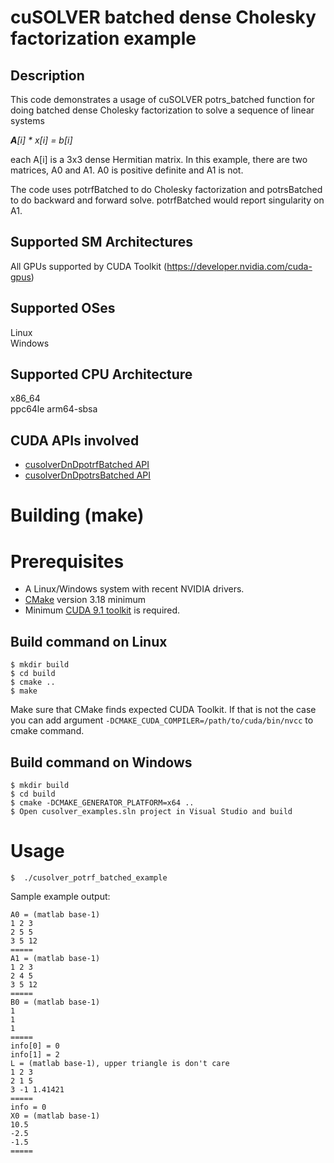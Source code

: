 # cuSOLVER batched dense Cholesky factorization example

## Description

This code demonstrates a usage of cuSOLVER potrs_batched function for doing batched dense Cholesky factorization to solve a sequence of linear systems

_**A**[i] * x[i] = b[i]_

each A[i] is a 3x3 dense Hermitian matrix. In this example, there are two matrices, A0 and A1. A0 is positive definite and A1 is not.

The code uses potrfBatched to do Cholesky factorization and potrsBatched to do backward and forward solve. potrfBatched would report singularity on A1.

## Supported SM Architectures

All GPUs supported by CUDA Toolkit (https://developer.nvidia.com/cuda-gpus)  

## Supported OSes

Linux  
Windows  

## Supported CPU Architecture

x86_64  
ppc64le
arm64-sbsa

## CUDA APIs involved
- [cusolverDnDpotrfBatched API](https://docs.nvidia.com/cuda/cusolver/index.html#cuSolverDN-lt-t-gt-batchpotrf)
- [cusolverDnDpotrsBatched API](https://docs.nvidia.com/cuda/cusolver/index.html#cuSolverDN-lt-t-gt-batchpotrs)

# Building (make)

# Prerequisites
- A Linux/Windows system with recent NVIDIA drivers.
- [CMake](https://cmake.org/download) version 3.18 minimum
- Minimum [CUDA 9.1 toolkit](https://developer.nvidia.com/cuda-downloads) is required.

## Build command on Linux
```
$ mkdir build
$ cd build
$ cmake ..
$ make
```
Make sure that CMake finds expected CUDA Toolkit. If that is not the case you can add argument `-DCMAKE_CUDA_COMPILER=/path/to/cuda/bin/nvcc` to cmake command.

## Build command on Windows
```
$ mkdir build
$ cd build
$ cmake -DCMAKE_GENERATOR_PLATFORM=x64 ..
$ Open cusolver_examples.sln project in Visual Studio and build
```

# Usage
```
$  ./cusolver_potrf_batched_example
```

Sample example output:

```
A0 = (matlab base-1)
1 2 3
2 5 5
3 5 12
=====
A1 = (matlab base-1)
1 2 3
2 4 5
3 5 12
=====
B0 = (matlab base-1)
1
1
1
=====
info[0] = 0
info[1] = 2
L = (matlab base-1), upper triangle is don't care
1 2 3
2 1 5
3 -1 1.41421
=====
info = 0
X0 = (matlab base-1)
10.5
-2.5
-1.5
=====
```
